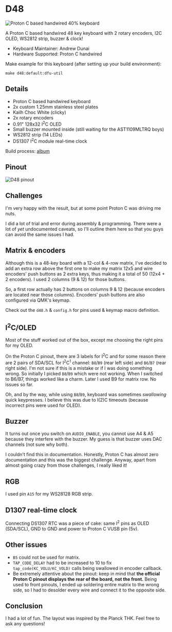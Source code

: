 # D48

![Proton C based handwired 40% keyboard](https://i.imgur.com/2wCYuno.jpg)

A Proton C based handwired 48 key keyboard with 2 rotary encoders, I2C OLED, WS2812 strip, buzzer & clock!

- Keyboard Maintainer: Andrew Dunai
- Hardware Supported: Proton C handwired

Make example for this keyboard (after setting up your build environment):

    make d48:default:dfu-util

## Details

- Proton C based handwired keyboard
- 2x custom 1.25mm stainless steel plates
- Kailh Choc White (clicky)
- 2x rotary encoders
- 0.91" 128x32 I<sup>2</sup>C OLED
- Small buzzer mounted inside (still waiting for the AST1109MLTRQ boys)
- WS2812 strip (14 LEDs)
- DS1307 I<sup>2</sup>C module real-time clock

Build process: [album](https://imgur.com/gallery/zZZGdDw)

## Pinout

![D48 pinout](https://imgur.com/QoStCvD.jpg)

## Challenges

I'm very happy with the result, but at some point Proton C was driving me nuts.

I did a lot of trial and error during assembly & programming.
There were a lot of *yet* undocumented caveats,
so I'll outline them here so that you guys can avoid the same issues I had.

## Matrix & encoders

Although this is a 48-key board with a 12-col & 4-row matrix, I've decided to add an extra row above the first one
to make my matrix 12x5 and wire encoders' push buttons as 2 extra keys, thus making it a total of 50 (12x4 + 2 encoders).
I used 2 columns (9 & 12) for those buttons.

So, a first row actually has 2 buttons on columns 9 & 12 (because encoders are located near those columns).
Encoders' push buttons are also configured via QMK's keymap.

Check out the `d48.h` & `config.h` for pins used & keymap macro definition.

## I<sup>2</sup>C/OLED

Most of the stuff worked out of the box, except me choosing the right pins for my OLED.

On the Proton C pinout, there are 3 labels for I<sup>2</sup>C and for some reason
there are 2 pairs of SDA/SCL for I<sup>2</sup>C<sup>1</sup> channel: `B8`/`B9` (rear left side) and `B6`/`B7` (rear right side).
I'm not sure if this is a mistake or if I was doing something wrong. So initially I picked `B8`/`B9`
which were not working. When I switched to B6/B7, things worked like a charm.
Later I used B9 for matrix row. No issues so far.

Oh, and by the way, while using `B8`/`B9`, keyboard was sometimes *swallowing* quick keypresses.
I believe this was due to I(2)C timeouts (because incorrect pins were used for OLED).

## Buzzer

It turns out once you switch on `AUDIO_ENABLE`, you cannot use A4 & A5 because they interfere with the buzzer.
My guess is that buzzer uses DAC channels (not sure why both).

I couldn't find this in documentation. Honestly, Proton C has almost zero documentation and this was
the biggest challenge. Anyway, apart from almost going crazy from those challenges, I really liked it!

## RGB

I used pin `A15` for my WS28128 RGB strip.

## D1307 real-time clock

Connecting DS1307 RTC was a piece of cake: same I<sup>2</sup> pins as OLED (SDA/SCL), GND to GND and power to Proton C VUSB pin (5v).

## Other issues

- `B5` could not be used for matrix.
- `TAP_CODE_DELAY` had to be increased to 10 to fix `tap_code(KC_VOLU/KC_VOLD)` calls being swallowed in encoder callback.
- Be extremely attentive about the pinout: keep in mind that **the official Proton C pinout displays the rear of the board, not the front.** Being used to front pinouts, I ended up soldering entire matrix to the wrong side, so I had to desolder every wire and connect it to the opposite side.

## Conclusion

I had a lot of fun. The layout was inspired by the Planck THK. Feel free to ask any questions!
